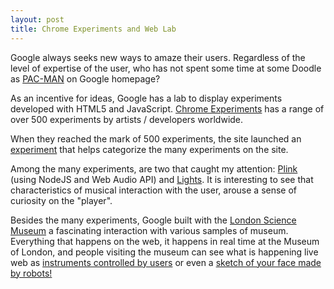 ```yaml
---
layout: post
title: Chrome Experiments and Web Lab
---
```


Google always seeks new ways to amaze their users. Regardless of the level of expertise of the user, who has not spent some time at some Doodle as [PAC-MAN](http://www.google.com/pac-man) on Google homepage?

As an incentive for ideas, Google has a lab to display experiments developed with HTML5 and JavaScript. [Chrome Experiments](http://www.chromeexperiments.com/) has a range of over 500 experiments by artists / developers worldwide.

When they reached the mark of 500 experiments, the site launched an [experiment](http://500.chromeexperiments.com/) that helps categorize the many experiments on the site.

Among the many experiments, are two that caught my attention: [Plink](http://labs.dinahmoe.com/plink/) (using NodeJS and Web Audio API) and [Lights](http://lights.elliegoulding.com/). It is interesting to see that characteristics of musical interaction with the user, arouse a sense of curiosity on the "player".

Besides the many experiments, Google built with the [London Science Museum](http://www.sciencemuseum.org.uk/) a fascinating interaction with various samples of museum. Everything that happens on the web, it happens in real time at the Museum of London, and people visiting the museum can see what is happening live web as [instruments controlled by users](http://www.chromeweblab.com/en/universal-orchestra) or even a [sketch of your face made by robots!](http://www.chromeweblab.com/en/sketchbots)